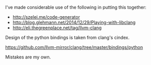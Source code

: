 I've made considerable use of the following in putting this together:

* <http://szelei.me/code-generator>
* <http://blog.glehmann.net/2014/12/29/Playing-with-libclang>
* <http://eli.thegreenplace.net/tag/llvm-clang>

Design of the python bindings is taken from clang's cindex.

<https://github.com/llvm-mirror/clang/tree/master/bindings/python>

Mistakes are my own.

